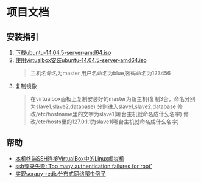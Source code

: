 # 项目文档

## 安装指引

1. [下载ubuntu-14.04.5-server-amd64.iso ](http://releases.ubuntu.com/14.04/ubuntu-14.04.5-server-amd64.iso)
2. [使用virtualbox安装ubuntu-14.04.5-server-amd64.iso](http://www.linuxidc.com/Linux/2016-08/134583.htm)
    > 主机名命名为master,用户名命名为blue,密码命名为123456
3. 复制镜像
    > 在virtualbox面板上复制安装好的master为新主机(复制3台，命名分别为slave1,slave2,database)
    > 分别进入slave1,slave2,database
    > 修改/etc/hostname里的文字为slave1(哪台主机就命名成什么名字)
    > 修改/etc/hosts里的127.0.1.1为slave1(哪台主机就命名成什么名字)
    
## 帮助
- [本机终端SSH连接VirtualBox中的Linux虚拟机](https://itbilu.com/linux/management/4Jy8JsAIM.html)
- [ssh登录失败:’Too many authentication failures for root’](http://bbs.iosre.com/t/ssh-too-many-authentication-failures-for-root/306)
- [实现scrapy-redis分布式网络爬虫例子](http://yanyan0108.blog.163.com/blog/static/173747928201591524728727/)
